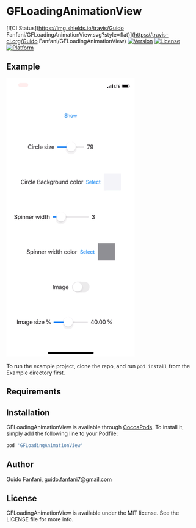 # GFLoadingAnimationView

[![CI Status](https://img.shields.io/travis/Guido Fanfani/GFLoadingAnimationView.svg?style=flat)](https://travis-ci.org/Guido Fanfani/GFLoadingAnimationView)
[![Version](https://img.shields.io/cocoapods/v/GFLoadingAnimationView.svg?style=flat)](https://cocoapods.org/pods/GFLoadingAnimationView)
[![License](https://img.shields.io/cocoapods/l/GFLoadingAnimationView.svg?style=flat)](https://cocoapods.org/pods/GFLoadingAnimationView)
[![Platform](https://img.shields.io/cocoapods/p/GFLoadingAnimationView.svg?style=flat)](https://cocoapods.org/pods/GFLoadingAnimationView)

## Example

![Alt Text](https://github.com/guidosette/GFLoadingAnimationView/blob/master/photo.gif)

To run the example project, clone the repo, and run `pod install` from the Example directory first.

## Requirements

## Installation

GFLoadingAnimationView is available through [CocoaPods](https://cocoapods.org). To install
it, simply add the following line to your Podfile:

```ruby
pod 'GFLoadingAnimationView'
```

## Author

Guido Fanfani, guido.fanfani7@gmail.com

## License

GFLoadingAnimationView is available under the MIT license. See the LICENSE file for more info.
